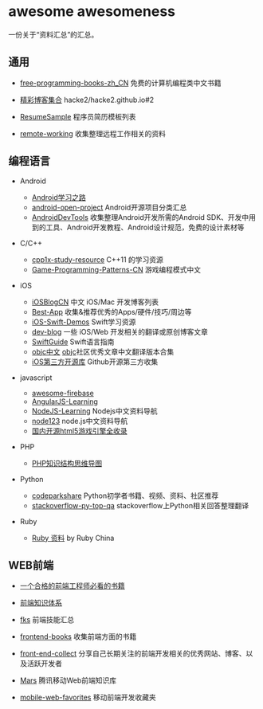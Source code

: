 awesome awesomeness
=========================

一份关于“资料汇总”的汇总。

## 通用

- [free-programming-books-zh_CN](https://github.com/justjavac/free-programming-books-zh_CN) 免费的计算机编程类中文书籍

- [精彩博客集合](https://github.com/hacke2/hacke2.github.io/issues/2) hacke2/hacke2.github.io#2

- [ResumeSample](https://github.com/geekcompany/ResumeSample) 程序员简历模板列表

- [remote-working](https://github.com/greatghoul/remote-working) 收集整理远程工作相关的资料

## 编程语言

- Android

  - [Android学习之路](http://stormzhang.github.io/android/2014/07/07/learn-android-from-rookie/) 
  - [android-open-project](https://github.com/Trinea/android-open-project) Android开源项目分类汇总
  - [AndroidDevTools](https://github.com/inferjay/AndroidDevTools) 收集整理Android开发所需的Android SDK、开发中用到的工具、Android开发教程、Android设计规范，免费的设计素材等
 
- C/C++

  - [cpp1x-study-resource](https://github.com/sib9/cpp1x-study-resource) C++11 的学习资源
  - [Game-Programming-Patterns-CN](https://github.com/GameDevelopmentCollege/Game-Programming-Patterns-CN) 游戏编程模式中文

- iOS

  - [iOSBlogCN](https://github.com/tangqiaoboy/iOSBlogCN) 中文 iOS/Mac 开发博客列表
  - [Best-App](https://github.com/hzlzh/Best-App) 收集&推荐优秀的Apps/硬件/技巧/周边等
  - [iOS-Swift-Demos](https://github.com/Lax/iOS-Swift-Demos) Swift学习资源
  - [dev-blog](https://github.com/nixzhu/dev-blog) 一些 iOS/Web 开发相关的翻译或原创博客文章
  - [SwiftGuide](https://github.com/ipader/SwiftGuide) Swift语言指南
  - [objc中文](http://objccn.io) [objc](http://www.objc.io)社区优秀文章中文翻译版本合集
  - [iOS第三方开源库](http://github.ibireme.com/github/list/ios/) Github开源第三方收集

- javascript
  - [awesome-firebase](https://github.com/justjavac/awesome-firebase)
  - [AngularJS-Learning](https://github.com/justjavac/AngularJS-Learning-zh_CN)
  - [NodeJS-Learning](https://github.com/sergtitov/NodeJS-Learning/blob/master/cn_resource.md) Nodejs中文资料导航
  - [node123](https://github.com/youyudehexie/node123) node.js中文资料导航
  - [国内开源html5游戏引擎全收录](http://segmentfault.com/blog/tmdphp/1190000000749890) 

- PHP

  - [PHP知识结构思维导图](http://pic1.zhimg.com/0af096f07b5d5bb18a0bb4bdbf9ac5a6_r.jpg)

- Python

  - [codeparkshare](https://github.com/Yixiaohan/codeparkshare) Python初学者书籍、视频、资料、社区推荐
  - [stackoverflow-py-top-qa](https://github.com/wklken/stackoverflow-py-top-qa) stackoverflow上Python相关回答整理翻译

- Ruby

  - [Ruby 资料](https://ruby-china.org/wiki) by Ruby China

## WEB前端

- [一个合格的前端工程师必看的书籍](http://caifujianghu.com/article/yige-hege-de-qianduan-gongchengshi-bikan-de-shuji.html) 

- [前端知识体系](http://knowledge.ecomfe.com/)

- [fks](https://github.com/JacksonTian/fks) 前端技能汇总

- [frontend-books](https://github.com/lisposter/frontend-books) 收集前端方面的书籍

- [front-end-collect](https://github.com/foru17/front-end-collect) 分享自己长期关注的前端开发相关的优秀网站、博客、以及活跃开发者

- [Mars](https://github.com/AlloyTeam/Mars) 腾讯移动Web前端知识库

- [mobile-web-favorites](https://github.com/hoosin/mobile-web-favorites) 移动前端开发收藏夹


